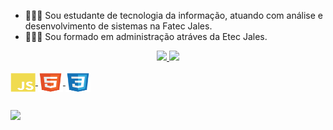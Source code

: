 - 👩🏻‍💻 Sou estudante de tecnologia da informação, atuando com análise e desenvolvimento de sistemas na Fatec Jales.
- 👨🏻‍🎓 Sou formado em administração atráves da Etec Jales.

<div align="center">
  <a href="https://github.com/heitorsza/">
  <img height="165em" src="https://github-readme-stats.vercel.app/api?username=heitorsza&show_icons=true&theme=dark&include_all_commits=true&count_private=true"/>
  <img height="165em" src="https://github-readme-stats.vercel.app/api/top-langs/?username=heitorsza&layout=compact&langs_count=7&theme=dark"/>
</div>

<div style="display: inline_block"><br>
  <img align="center" alt="Js logo" height="30" width="40" src="https://raw.githubusercontent.com/devicons/devicon/master/icons/javascript/javascript-plain.svg">
  <img align="center" alt="HTML logo" height="30" width="40" src="https://raw.githubusercontent.com/devicons/devicon/master/icons/html5/html5-original.svg">
  <img align="center" alt="CSS logo" height="30" width="40" src="https://raw.githubusercontent.com/devicons/devicon/master/icons/css3/css3-original.svg">
</div>

##
 
<div> 
  <a href="https://www.linkedin.com/in/heitor-oliveira-5b9018260/" target="_blank"><img src="https://img.shields.io/badge/-LinkedIn-%230077B5?style=for-the-badge&logo=linkedin&logoColor=white" target="_blank"></a>  
</div>
